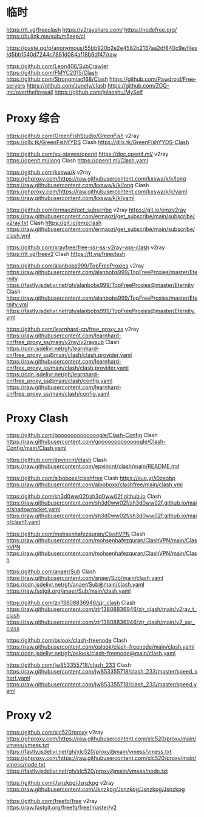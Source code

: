 # 临时
https://tt.vg/freeclash
https://v2rayshare.com/
https://nodefree.org/
https://bulink.me/sub/m5aep/cl

https://paste.gg/p/anonymous/55bb920b2e2e4582b2137aa2df840c9e/files/d5bb1540d7244c7881d084af18b6df47/raw


https://github.com/Leon406/SubCrawler
https://github.com/FMYC2015/Clash
https://github.com/Strongmiao168/Clash
https://github.com/Pawdroid/Free-servers
https://github.com/Junely/clash
https://github.com/ZGQ-inc/overthefirewall
https://github.com/jnlaoshu/MySelf

# Proxy 综合

https://github.com/GreenFishStudio/GreenFish
v2ray
https://dllx.tk/GreenFishYYDS
Clash
https://dllx.tk/GreenFishYYDS-Clash

https://github.com/yu-steven/openit
https://doc.openit.ml/
v2ray
https://openit.ml/long
Clash
https://openit.ml/Clash.yaml

https://github.com/kxswa/k
v2ray
https://ghproxy.com/https://raw.githubusercontent.com/kxswa/k/k/long
https://raw.githubusercontent.com/kxswa/k/k/long
Clash
https://ghproxy.com/https://raw.githubusercontent.com/kxswa/k/k/yaml
https://raw.githubusercontent.com/kxswa/k/k/yaml

https://github.com/ermaozi/get_subscribe
v2ray
https://git.io/emzv2ray
https://raw.githubusercontent.com/ermaozi/get_subscribe/main/subscribe/v2ray.txt
Clash
https://git.io/emzclash
https://raw.githubusercontent.com/ermaozi/get_subscribe/main/subscribe/clash.yml

https://github.com/xrayfree/free-ssr-ss-v2ray-vpn-clash
v2ray
https://tt.vg/freev2
Clash
https://tt.vg/freeclash

https://github.com/alanbobs999/TopFreeProxies
v2ray
https://raw.githubusercontent.com/alanbobs999/TopFreeProxies/master/Eternity
https://fastly.jsdelivr.net/gh/alanbobs999/TopFreeProxies@master/Eternity
Clash
https://raw.githubusercontent.com/alanbobs999/TopFreeProxies/master/Eternity.yml
https://fastly.jsdelivr.net/gh/alanbobs999/TopFreeProxies@master/Eternity.yml

https://github.com/learnhard-cn/free_proxy_ss
v2ray
https://raw.githubusercontent.com/learnhard-cn/free_proxy_ss/main/v2ray/v2raysub
Clash
https://cdn.jsdelivr.net/gh/learnhard-cn/free_proxy_ss@main/clash/clash.provider.yaml
https://raw.githubusercontent.com/learnhard-cn/free_proxy_ss/main/clash/clash.provider.yaml
https://cdn.jsdelivr.net/gh/learnhard-cn/free_proxy_ss@main/clash/config.yaml
https://raw.githubusercontent.com/learnhard-cn/free_proxy_ss/main/clash/config.yaml

# Proxy Clash

https://github.com/gooooooooooooogle/Clash-Config
Clash
https://raw.githubusercontent.com/gooooooooooooogle/Clash-Config/main/Clash.yaml

https://github.com/epvincnt/clash
Clash
https://raw.githubusercontent.com/epvincnt/clash/main/README.md

https://github.com/aiboboxx/clashfree
Clash
https://suo.yt/i0zeobp
https://raw.githubusercontent.com/aiboboxx/clashfree/main/clash.yml

https://github.com/sh3d0ww02f/sh3d0ww02f.github.io
Clash
https://raw.githubusercontent.com/sh3d0ww02f/sh3d0ww02f.github.io/main/shadowrocket.yaml
https://raw.githubusercontent.com/sh3d0ww02f/sh3d0ww02f.github.io/main/clash1.yaml

https://github.com/mohsenhafezquran/ClashVPN
Clash
https://raw.githubusercontent.com/mohsenhafezquran/ClashVPN/main/ClashVPN
https://raw.githubusercontent.com/mohsenhafezquran/ClashVPN/main/Clash

https://github.com/anaer/Sub
Clash
https://raw.githubusercontent.com/anaer/Sub/main/clash.yaml
https://cdn.jsdelivr.net/gh/anaer/Sub@main/clash.yaml
https://raw.fastgit.org/anaer/Sub/main/clash.yaml

https://github.com/zjr13808836946/zjr_clash
Clash
https://raw.githubusercontent.com/zjr13808836946/zjr_clash/main/v2ray_t_clash
https://raw.githubusercontent.com/zjr13808836946/zjr_clash/main/v2_ssr_class

https://github.com/oslook/clash-freenode
Clash
https://raw.githubusercontent.com/oslook/clash-freenode/main/clash.yaml
https://cdn.jsdelivr.net/gh/oslook/clash-freenode@main/clash.yaml

https://github.com/jw853355718/clash_233
Clash
https://raw.githubusercontent.com/jw853355718/clash_233/master/speed_short.yaml
https://raw.githubusercontent.com/jw853355718/clash_233/master/speed.yaml

# Proxy v2

https://github.com/xlc520/proxy
v2ray
https://ghproxy.com/https://raw.githubusercontent.com/xlc520/proxy/main/vmess/vmess.txt
https://fastly.jsdelivr.net/gh/xlc520/proxy@main/vmess/vmess.txt
https://ghproxy.com/https://raw.githubusercontent.com/xlc520/proxy/main/vmess/node.txt
https://fastly.jsdelivr.net/gh/xlc520/proxy@main/vmess/node.txt

https://github.com/Jsnzkpg/Jsnzkpg
v2ray
https://raw.githubusercontent.com/Jsnzkpg/Jsnzkpg/Jsnzkpg/Jsnzkpg

https://github.com/freefq/free
v2ray
https://raw.fastgit.org/freefq/free/master/v2
